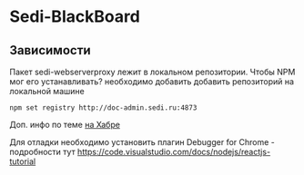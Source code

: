 # Sedi-BlackBoard

## Зависимости
Пакет sedi-webserverproxy лежит в локальном репозитории. Чтобы NPM мог его устанавливать? необходимо добавить добавить репозиторий на локальной машине
```
npm set registry http://doc-admin.sedi.ru:4873
```

Доп. инфо по теме [на Хабре](https://habr.com/ru/post/427069/)


Для отладки необходимо установить плагин Debugger for Chrome - подробности тут https://code.visualstudio.com/docs/nodejs/reactjs-tutorial
